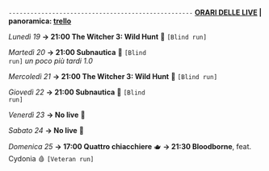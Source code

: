 <code>---------------------------------------------------</code>
<b><u>ORARI DELLE LIVE</u> | panoramica: <a href="https://trello.com/b/iKwdSGf3/sabaku">trello</a></b>

<i>Lunedì 19</i>
<b>→ 21:00 The Witcher 3: Wild Hunt</b> 🩶 <code>[Blind run]</code>

<i>Martedì 20</i>
<b>→ 21:00 Subnautica</b> 🐳 <code>[Blind run]</code> <i>un poco più tardi 1.0</i>

<i>Mercoledì 21</i>
<b>→ 21:00 The Witcher 3: Wild Hunt</b> 🦄 <code>[Blind run]</code>

<i>Giovedì 22</i>
<b>→ 21:00 Subnautica</b> 🐳 <code>[Blind run]</code>

<i>Venerdì 23</i>
<b>→ No live</b> 🥇

<i>Sabato 24</i>
<b>→ No live</b> 🥇

<i>Domenica 25</i>
<b>→ 17:00 Quattro chiacchiere</b> 🫖
<b>→ 21:30 Bloodborne</b>, feat. Cydonia 🩸 <code>[Veteran run]</code>
